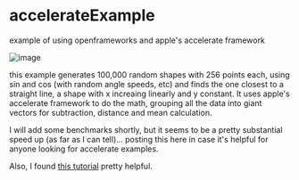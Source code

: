 accelerateExample
=================

example of using openframeworks and apple's accelerate framework

![image](https://github.com/ofZach/accelerateExample/blob/master/accelerateExample.png)

this example generates 100,000 random shapes with 256 points each,  using sin and cos (with random angle speeds, etc) and finds the one closest to a straight line, a shape with x increaing linearly and y constant.  It uses apple's accelerate framework to do the math, grouping all the data into giant vectors for subtraction, distance and mean calculation. 

I will add some benchmarks shortly, but it seems to be a pretty substantial speed up (as far as I can tell)…   posting this here in case it's helpful for anyone looking for accelerate examples. 

Also, I found [this tutorial](http://www.ffnn.nl/pages/articles/apple-mac-os-x/vectorizing-with-vdsp-and-veclib.php) pretty helpful.